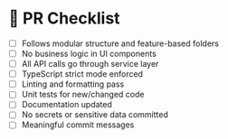 # 🚦 PR Checklist

- [ ] Follows modular structure and feature-based folders
- [ ] No business logic in UI components
- [ ] All API calls go through service layer
- [ ] TypeScript strict mode enforced
- [ ] Linting and formatting pass
- [ ] Unit tests for new/changed code
- [ ] Documentation updated
- [ ] No secrets or sensitive data committed
- [ ] Meaningful commit messages
